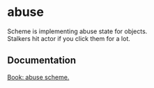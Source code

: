 # abuse

Scheme is implementing abuse state for objects. <br/>
Stalkers hit actor if you click them for a lot.

## Documentation

[Book: abuse scheme.](https://xray-forge.github.io/stalker-xrf-book/script_engine/schemes/abuse.html)
